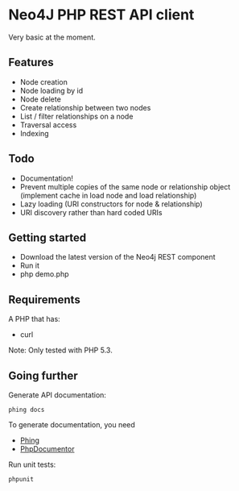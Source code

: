 # Neo4J PHP REST API client #

Very basic at the moment.

## Features ##

* Node creation
* Node loading by id
* Node delete
* Create relationship between two nodes
* List / filter relationships on a node
* Traversal access
* Indexing

## Todo ##

* Documentation!
* Prevent multiple copies of the same node or relationship object (implement cache in load node and load relationship)
* Lazy loading (URI constructors for node & relationship)
* URI discovery rather than hard coded URIs

## Getting started ##

* Download the latest version of the Neo4j REST component
* Run it
* php demo.php


## Requirements ##

A PHP that has:

* curl

Note: Only tested with PHP 5.3.

## Going further ##

Generate API documentation:

    phing docs

To generate documentation, you need 

* [Phing](http://phing.info/trac/wiki/Users/Download)
* [PhpDocumentor](http://www.phpdoc.org/)

Run unit tests:

    phpunit
